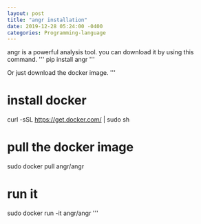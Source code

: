 ```yaml
---
layout: post
title: "angr installation"
date: 2019-12-28 05:24:00 -0400
categories: Programming-language
---
```

angr is a powerful analysis tool.
you can download it by using this command.
'''
pip install angr
'''

Or just download the docker image.
'''
# install docker
curl -sSL https://get.docker.com/ | sudo sh

# pull the docker image
sudo docker pull angr/angr

# run it
sudo docker run -it angr/angr
'''
